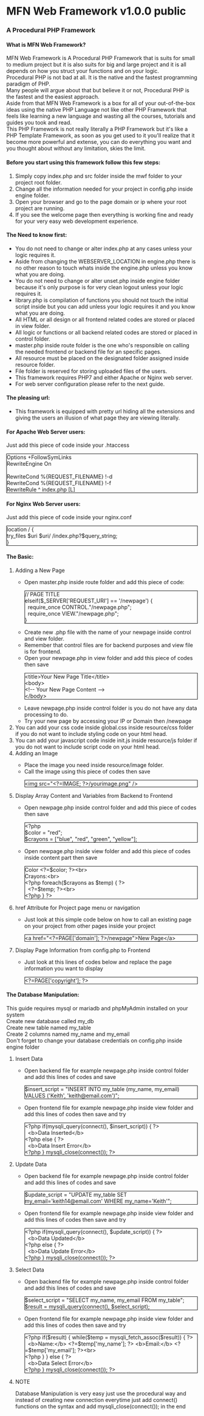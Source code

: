 <h1>MFN Web Framework v1.0.0 public</h1>
<h3>A Procedural PHP Framework</h3>
<h4>What is MFN Web Framework?</h4>
<p>
    MFN Web Framework is A Procedural PHP Framework that is suits for small to medium project but it is also suits for big and large
    project and it is all depends on how you struct your functions and on your logic.<br>
    Procedural PHP is not bad at all. It is the native and the fastest programming paradigm of PHP.<br>
    Many people will argue about that but believe it or not, Procedural PHP is the fastest and the easiest approach.<br>
    Aside from that MFN Web Framework is a box for all of your out-of-the-box ideas using the native PHP Language not like other
    PHP Framework that feels like learning a new language and wasting all the courses, tutorials and guides you took and read.<br>
    This PHP Framework is not really literally a PHP Framework but it's like a PHP Template Framework, as soon as you get used to it
    you'll realize that it become more powerful and extense, you can do everything you want and you thought about without any limitation, skies the limit.
</p>
<h4>Before you start using this framework follow this few steps:</h4>
<ol>
    <li>Simply copy index.php and src folder inside the mwf folder to your project root folder.</li>
    <li>Change all the information needed for your project in config.php inside engine folder.</li>
    <li>Open your browser and go to the page domain or ip where your root project are running.</li>
    <li>If you see the welcome page then everything is working fine and ready for your very easy web development experience.</li>
</ol>
<h4>The Need to know first:</h4>
<ul>
    <li>You do not need to change or alter index.php at any cases unless your logic requires it.</li>
    <li>Aside from changing the WEBSERVER_LOCATION in engine.php there is no other reason to touch whats inside the engine.php unless you know what you are doing.</li>
    <li>You do not need to change or alter unset.php inside engine folder because it's only purpose is for very clean logout unless your logic requires it.</li>
    <li>library.php is compilation of functions you should not touch the initial script inside but you can add unless your logic requires it and you know what you are doing. </li>
    <li>All HTML or all design or all frontend related codes are stored or placed in view folder.</li>
    <li>All logic or functions or all backend related codes are stored or placed in control folder.</li>
    <li>master.php inside route folder is the one who's responsible on calling the needed frontend or backend file for an specific pages.</li>
    <li>All resource must be placed on the designated folder assigned inside resource folder.</li>
    <li>File folder is reserved for storing uploaded files of the users.</li>
    <li>This framework requires PHP7 and either Apache or Nginx web server.</li>
    <li>For web server configuration please refer to the next guide.</li>
</ul>
<h4>The pleasing url:</h4>
<ul>
    <li>This framework is equipped with pretty url hiding all the extensions and giving the users an illusion of what page they are viewing literally.</li>
</ul>
<h4>For Apache Web Server users:</h4>
<p>Just add this piece of code inside your .htaccess</p>
<p style="border: 1px solid black">
Options +FollowSymLinks<br>
RewriteEngine On<br>
<br>
RewriteCond %{REQUEST_FILENAME} !-d<br>
RewriteCond %{REQUEST_FILENAME} !-f<br>
RewriteRule ^ index.php [L]
</p>
<h4>For Nginx Web Server users:</h4>
<p>Just add this piece of code inside your nginx.conf</p>
<p style="border: 1px solid black">
location / {<br>
    try_files $uri $uri/ /index.php?$query_string;<br>
}
</p>
<h4>The Basic:</h4>
<ol>
    <li>Adding a New Page</li>
    <ul>
        <li>Open master.php inside route folder and add this piece of code:</li>
        <p style="border: 1px solid black">
            // PAGE TITLE<br>
            elseif($_SERVER['REQUEST_URI'] == '/newpage') {<br>
            &nbsp;&nbsp;require_once CONTROL."/newpage.php";<br>
            &nbsp;&nbsp;require_once VIEW."/newpage.php";<br>
            }
        </p>
        <li>Create new .php file with the name of your newpage inside control and view folder.</li>
        <li>Remember that control files are for backend purposes and view file is for frontend.</li>
        <li>Open your newpage.php in view folder and add this piece of codes then save</li>
        <p style="border: 1px solid black">
            &#60;title>Your New Page Title&#60;/title><br>
            &#60;body><br>
            &#60;!-- Your New Page Content --><br>
            &#60;/body>
        </p>
        <li>Leave newpage.php inside control folder is you do not have any data processing to do.</li>
        <li>Try your new page by accessing your IP or Domain then /newpage</li>
    </ul>
    <li>You can add your css code inside global.css inside resource/css folder if you do not want to include styling code on your html head.</li>
    <li>You can add your javascript code inside init.js inside resource/js folder if you do not want to include script code on your html head.</li>
    <li>Adding an Image</li>
    <ul>
        <li>Place the image you need inside resource/image folder.</li>
        <li>Call the image using this piece of codes then save</li>
        <p style="border: 1px solid black">
            &#60;img src="&#60;?=IMAGE; ?>/yourimage.png" />
        </p>
    </ul>
    <li>Display Array Content and Variables from Backend to Frontend</li>
    <ul>
        <li>Open newpage.php inside control folder and add this piece of codes then save</li>
        <p style="border: 1px solid black">
            &#60;?php<br>
            $color = "red";<br>
            $crayons = ["blue", "red", "green", "yellow"];
        </p>
        <li>Open newpage.php inside view folder and add this piece of codes inside content part then save</li>
        <p style="border: 1px solid black">
            Color &#60;?=$color; ?>&#60;br><br>
            Crayons:&#60;br><br>
            &#60;?php foreach($crayons as $temp) { ?><br>
                &nbsp;&nbsp;&#60;?=$temp; ?>&#60;br><br>
            &#60;?php } ?>
        </p>
    </ul>
    <li>href Attribute for Project page menu or navigation</li>
    <ul>
        <li>Just look at this simple code below on how to call an existing page on your project from other pages inside your project</li>
        <p style="border: 1px solid black">
        &#60;a href="&#60;?=PAGE['domain']; ?>/newpage">New Page&#60;/a>
        </p>
    </ul>
    <li>Display Page Information from config.php to Frontend</li>
    <ul>
        <li>Just look at this lines of codes below and replace the page information you want to display</li>
        <p style="border: 1px solid black">
        &#60;?=PAGE['copyright']; ?>
        </p>
    </ul>
</ol>
<h4>The Database Manipulation:</h4>
<p>
    This guide requires mysql or mariadb and phpMyAdmin installed on your system<br>
    Create new database called my_db<br>
    Create new table named my_table<br>
    Create 2 columns named my_name and my_email<br>
    Don't forget to change your database credentials on config.php inside engine folder<br>
</p>
<ol>
    <li>Insert Data</li>
    <ul>
        <li>Open backend file for example newpage.php inside control folder and add this lines of codes and save</li>
        <p style="border: 1px solid black">
            $insert_script = "INSERT INTO my_table (my_name, my_email) VALUES ('Keith', 'keith@email.com')";<br>
        </p>
        <li>Open frontend file for example newpage.php inside view folder and add this lines of codes then save and try</li>
        <p style="border: 1px solid black">
            &#60;?php if(mysqli_query(connect(), $insert_script)) { ?><br>
                &nbsp;&nbsp;&#60;b>Data Inserted&#60;/b><br>
            &#60;?php else { ?><br>
                &nbsp;&nbsp;&#60;b>Data Insert Error&#60;/b><br>
            &#60;?php } mysqli_close(connect()); ?>
        </p>
    </ul>
    <li>Update Data</li>
    <ul>
        <li>Open backend file for example newpage.php inside control folder and add this lines of codes and save</li>
        <p style="border: 1px solid black">
            $update_script = "UPDATE my_table SET my_email='keith14@email.com' WHERE my_name='Keith'";<br>
        </p>
        <li>Open frontend file for example newpage.php inside view folder and add this lines of codes then save and try</li>
        <p style="border: 1px solid black">
            &#60;?php if(mysqli_query(connect(), $update_script)) { ?><br>
                &nbsp;&nbsp;&#60;b>Data Updated&#60;/b><br>
            &#60;?php else { ?><br>
                &nbsp;&nbsp;&#60;b>Data Update Error&#60;/b><br>
            &#60;?php } mysqli_close(connect()); ?>
        </p>
    </ul>
    <li>Select Data</li>
    <ul>
        <li>Open backend file for example newpage.php inside control folder and add this lines of codes and save</li>
        <p style="border: 1px solid black">
            $select_script = "SELECT my_name, my_email FROM my_table";<br>
            $result = mysqli_query(connect(), $select_script);<br>
        </p>
        <li>Open frontend file for example newpage.php inside view folder and add this lines of codes then save and try</li>
        <p style="border: 1px solid black">
        &#60;?php if($result) { while($temp = mysqli_fetch_assoc($result)) { ?><br>
            &nbsp;&nbsp;&#60;b>Name:&#60;/b> &#60;?=$temp['my_name']; ?> &#60;b>Email:&#60;/b> &#60;?=$temp['my_email']; ?>&#60;br><br>
         &#60;?php } }  else { ?><br>
            &nbsp;&nbsp;&#60;b>Data Select Error&#60;/b><br>
        &#60;?php } mysqli_close(connect()); ?>
        </p>
    </ul>
    <li>NOTE</li>
    <p>Database Manipulation is very easy just use the procedural way and instead of creating new connection everytime just add connect() functions on the syntax and add mysqli_close(connect()); in the end</p>
</ol>
